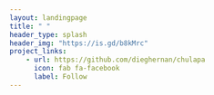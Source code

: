```yaml
---
layout: landingpage
title: " "
header_type: splash
header_img: "https://is.gd/b8kMrc"
project_links:
    - url: https://github.com/dieghernan/chulapa
      icon: fab fa-facebook
      label: Follow
---
```

